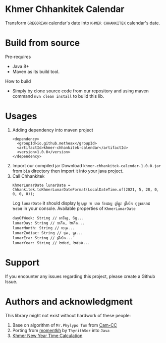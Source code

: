 #  Khmer Chhankitek Calendar
Transform `GREGORIAN` calendar's date into `KHMER CHHANKITEK` calendar's date.
# Build from source
Pre-requires
* Java 8+
* Maven as its build tool.

How to build
* Simply by clone source code from our repository and using maven command `mvn clean install` to build this lib.

# Usages
1. Adding dependency into maven project
    ````
    <dependency>
      <groupId>io.github.metheax</groupId>
      <artifactId>khmer-chhankitek-calendar</artifactId>
      <version>1.0.0</version>
    </dependency>
    ````
2. Import our compiled jar
   Download `khmer-chhankitek-calendar-1.0.0.jar` from `bin` directory then import it into your java project.
3. Call Chhankitek
    ````
    KhmerLunarDate lunarDate = Chhankitek.toKhmerLunarDateFormat(LocalDateTime.of(2021, 5, 28, 0, 0, 0, 0));
    ````
   Log `lunarDate` it should display `ថ្ងៃសុក្រ ២ រោច ខែជេស្ឋ ឆ្នាំឆ្លូវ ត្រីស័ក ពុទ្ធសករាជ ២៥៦៥` in your console.
   Available properties of `KhmerLunarDate`
    ````
    dayOfWeek: String // អាទិត្យ, ច័ន្ទ...
    lunarDay: String // ១កើត, ២កើត...
    lunarMonth: String // ចេត្រ...
    lunarZodiac: String // ជូត, ឆ្លូវ...
    lunarEra: String // ត្រីស័ក...
    lunarYear: String // ២៥៦៥, ២៥៦៦...
    ````
# Support
If you encounter any issues regarding this project, please create a Github Issue.

# Authors and acknowledgment
This library might not exist without hardwork of these people:
1. Base on algorithm of `Mr.Phylypo Tum` from [Cam-CC](https://www.cam-cc.org/calendar/)
2. Porting from [momentkh](https://github.com/ThyrithSor/momentkh) by `ThyrithSor` into `Java`
3. [Khmer New Year Time Calculation](http://www.dahlina.com/education/khmer_new_year_time.html)